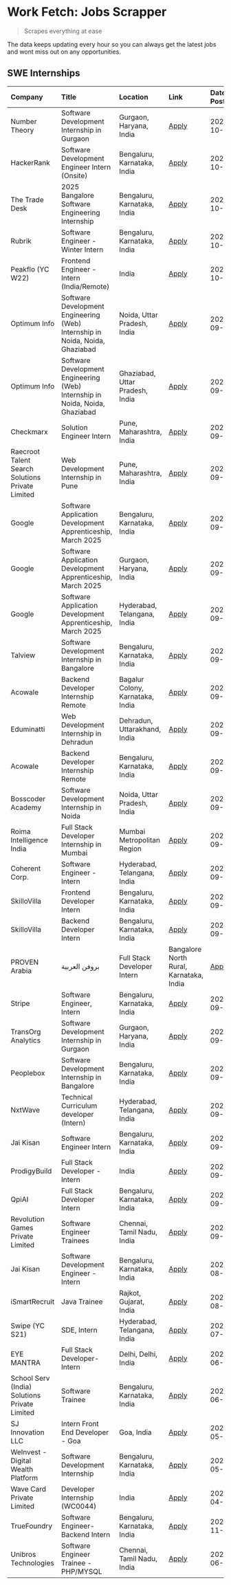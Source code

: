 # Work Fetch: Jobs Scrapper
> Scrapes everything at ease

The data keeps updating every hour so you can always get the latest jobs and wont miss out on any opportunities.

## SWE Internships
<!--START_SECTION:workfetch-->
| Company                                          | Title                                                                        | Location                                | Link                                                                                                                                                                                                                                                                            | Date Posted   |
|:-------------------------------------------------|:-----------------------------------------------------------------------------|:----------------------------------------|:--------------------------------------------------------------------------------------------------------------------------------------------------------------------------------------------------------------------------------------------------------------------------------|:--------------|
| Number Theory                                    | Software Development Internship in Gurgaon                                   | Gurgaon, Haryana, India                 | [Apply](https://in.linkedin.com/jobs/view/software-development-internship-in-gurgaon-at-number-theory-4042414715?position=57&pageNum=0&refId=B6FVTtFtjo2Pk%2BCTQ8EFAQ%3D%3D&trackingId=grJHlbwNwoG43x77D4%2FGVg%3D%3D)                                                          | 2024-10-04    |
| HackerRank                                       | Software Development Engineer Intern (Onsite)                                | Bengaluru, Karnataka, India             | [Apply](https://in.linkedin.com/jobs/view/software-development-engineer-intern-onsite-at-hackerrank-4040131804?position=28&pageNum=0&refId=B6FVTtFtjo2Pk%2BCTQ8EFAQ%3D%3D&trackingId=b03qOMKdlHGvCWDBEqYDbg%3D%3D)                                                              | 2024-10-03    |
| The Trade Desk                                   | 2025 Bangalore Software Engineering Internship                               | Bengaluru, Karnataka, India             | [Apply](https://in.linkedin.com/jobs/view/2025-bangalore-software-engineering-internship-at-the-trade-desk-3987456531?position=14&pageNum=0&refId=B6FVTtFtjo2Pk%2BCTQ8EFAQ%3D%3D&trackingId=9GrrSBf6SRKLKETNCNYAqg%3D%3D)                                                       | 2024-10-02    |
| Rubrik                                           | Software Engineer - Winter Intern                                            | Bengaluru, Karnataka, India             | [Apply](https://in.linkedin.com/jobs/view/software-engineer-winter-intern-at-rubrik-4006567784?position=18&pageNum=0&refId=B6FVTtFtjo2Pk%2BCTQ8EFAQ%3D%3D&trackingId=oCd72Vkl%2FU3p7xbMEf9Ttw%3D%3D)                                                                            | 2024-10-02    |
| Peakflo (YC W22)                                 | Frontend Engineer - Intern (India/Remote)                                    | India                                   | [Apply](https://in.linkedin.com/jobs/view/frontend-engineer-intern-india-remote-at-peakflo-yc-w22-4037729755?position=15&pageNum=0&refId=B6FVTtFtjo2Pk%2BCTQ8EFAQ%3D%3D&trackingId=pUTEDnbfZMhjgSnojQDotw%3D%3D)                                                                | 2024-10-01    |
| Optimum Info                                     | Software Development Engineering (Web) Internship in Noida, Noida, Ghaziabad | Noida, Uttar Pradesh, India             | [Apply](https://in.linkedin.com/jobs/view/software-development-engineering-web-internship-in-noida-noida-ghaziabad-at-optimum-info-4037042231?position=7&pageNum=0&refId=B6FVTtFtjo2Pk%2BCTQ8EFAQ%3D%3D&trackingId=zmPxlC24LRk3fAYmUlKLfg%3D%3D)                                | 2024-09-27    |
| Optimum Info                                     | Software Development Engineering (Web) Internship in Noida, Noida, Ghaziabad | Ghaziabad, Uttar Pradesh, India         | [Apply](https://in.linkedin.com/jobs/view/software-development-engineering-web-internship-in-noida-noida-ghaziabad-at-optimum-info-4037041629?position=8&pageNum=0&refId=B6FVTtFtjo2Pk%2BCTQ8EFAQ%3D%3D&trackingId=%2B2DuVcIqYdqvFQgM%2FOy7%2Fw%3D%3D)                          | 2024-09-27    |
| Checkmarx                                        | Solution Engineer Intern                                                     | Pune, Maharashtra, India                | [Apply](https://in.linkedin.com/jobs/view/solution-engineer-intern-at-checkmarx-4036405936?position=58&pageNum=0&refId=B6FVTtFtjo2Pk%2BCTQ8EFAQ%3D%3D&trackingId=o3popJQY%2FWZDGLdYCuONNw%3D%3D)                                                                                | 2024-09-27    |
| Raecroot Talent Search Solutions Private Limited | Web Development Internship in Pune                                           | Pune, Maharashtra, India                | [Apply](https://in.linkedin.com/jobs/view/web-development-internship-in-pune-at-raecroot-talent-search-solutions-private-limited-4034584677?position=46&pageNum=0&refId=B6FVTtFtjo2Pk%2BCTQ8EFAQ%3D%3D&trackingId=A3QYSUsW1ZvslxmRSeXy5A%3D%3D)                                 | 2024-09-26    |
| Google                                           | Software Application Development Apprenticeship, March 2025                  | Bengaluru, Karnataka, India             | [Apply](https://in.linkedin.com/jobs/view/software-application-development-apprenticeship-march-2025-at-google-4032957527?position=2&pageNum=0&refId=B6FVTtFtjo2Pk%2BCTQ8EFAQ%3D%3D&trackingId=9y7ZuClZ9VT1DpuYizj5xA%3D%3D)                                                    | 2024-09-24    |
| Google                                           | Software Application Development Apprenticeship, March 2025                  | Gurgaon, Haryana, India                 | [Apply](https://in.linkedin.com/jobs/view/software-application-development-apprenticeship-march-2025-at-google-4032958554?position=3&pageNum=0&refId=B6FVTtFtjo2Pk%2BCTQ8EFAQ%3D%3D&trackingId=YPp5IhnLUF6MR3QcEbkVpw%3D%3D)                                                    | 2024-09-24    |
| Google                                           | Software Application Development Apprenticeship, March 2025                  | Hyderabad, Telangana, India             | [Apply](https://in.linkedin.com/jobs/view/software-application-development-apprenticeship-march-2025-at-google-4032957528?position=4&pageNum=0&refId=B6FVTtFtjo2Pk%2BCTQ8EFAQ%3D%3D&trackingId=OBA1omqSWwAlTqblor10Fg%3D%3D)                                                    | 2024-09-24    |
| Talview                                          | Software Development Internship in Bangalore                                 | Bengaluru, Karnataka, India             | [Apply](https://in.linkedin.com/jobs/view/software-development-internship-in-bangalore-at-talview-4033703077?position=11&pageNum=0&refId=B6FVTtFtjo2Pk%2BCTQ8EFAQ%3D%3D&trackingId=5KLsBYessJK2%2BSKw63%2BXiA%3D%3D)                                                            | 2024-09-23    |
| Acowale                                          | Backend Developer Internship Remote                                          | Bagalur Colony, Karnataka, India        | [Apply](https://in.linkedin.com/jobs/view/backend-developer-internship-remote-at-acowale-4030088707?position=17&pageNum=0&refId=B6FVTtFtjo2Pk%2BCTQ8EFAQ%3D%3D&trackingId=B9cpojqAitDAf7p1SvlwGw%3D%3D)                                                                         | 2024-09-21    |
| Eduminatti                                       | Web Development Internship in Dehradun                                       | Dehradun, Uttarakhand, India            | [Apply](https://in.linkedin.com/jobs/view/web-development-internship-in-dehradun-at-eduminatti-4032105381?position=25&pageNum=0&refId=B6FVTtFtjo2Pk%2BCTQ8EFAQ%3D%3D&trackingId=338BXl0YeF05XQCyj83U2g%3D%3D)                                                                   | 2024-09-21    |
| Acowale                                          | Backend Developer Internship Remote                                          | Bengaluru, Karnataka, India             | [Apply](https://in.linkedin.com/jobs/view/backend-developer-internship-remote-at-acowale-4030975489?position=10&pageNum=0&refId=B6FVTtFtjo2Pk%2BCTQ8EFAQ%3D%3D&trackingId=EpwF6xnrT3bOLfJp%2BqyVjw%3D%3D)                                                                       | 2024-09-20    |
| Bosscoder Academy                                | Software Development Internship in Noida                                     | Noida, Uttar Pradesh, India             | [Apply](https://in.linkedin.com/jobs/view/software-development-internship-in-noida-at-bosscoder-academy-4031161323?position=16&pageNum=0&refId=B6FVTtFtjo2Pk%2BCTQ8EFAQ%3D%3D&trackingId=kzE5DCzaUxDiuw%2BeY3ns4g%3D%3D)                                                        | 2024-09-20    |
| Roima Intelligence India                         | Full Stack Developer Internship in Mumbai                                    | Mumbai Metropolitan Region              | [Apply](https://in.linkedin.com/jobs/view/full-stack-developer-internship-in-mumbai-at-roima-intelligence-india-4031159544?position=48&pageNum=0&refId=B6FVTtFtjo2Pk%2BCTQ8EFAQ%3D%3D&trackingId=GFE8i4kdtzRxgsLhUEXKBg%3D%3D)                                                  | 2024-09-20    |
| Coherent Corp.                                   | Software Engineer - Intern                                                   | Hyderabad, Telangana, India             | [Apply](https://in.linkedin.com/jobs/view/software-engineer-intern-at-coherent-corp-4029132427?position=20&pageNum=0&refId=B6FVTtFtjo2Pk%2BCTQ8EFAQ%3D%3D&trackingId=5sxfbHyJYABBh1URHpltEw%3D%3D)                                                                              | 2024-09-18    |
| SkilloVilla                                      | Frontend Developer Intern                                                    | Bengaluru, Karnataka, India             | [Apply](https://in.linkedin.com/jobs/view/frontend-developer-intern-at-skillovilla-4025873510?position=9&pageNum=0&refId=B6FVTtFtjo2Pk%2BCTQ8EFAQ%3D%3D&trackingId=wYr1NY0H1ZSF0%2B7m6dTApg%3D%3D)                                                                              | 2024-09-17    |
| SkilloVilla                                      | Backend Developer Intern                                                     | Bengaluru, Karnataka, India             | [Apply](https://in.linkedin.com/jobs/view/backend-developer-intern-at-skillovilla-4025860894?position=12&pageNum=0&refId=B6FVTtFtjo2Pk%2BCTQ8EFAQ%3D%3D&trackingId=xe1pp9dHXutjC%2F9LqypiFw%3D%3D)                                                                              | 2024-09-17    |
| PROVEN Arabia | بروفن العربية                    | Full Stack Developer Intern                                                  | Bangalore North Rural, Karnataka, India | [Apply](https://in.linkedin.com/jobs/view/full-stack-developer-intern-at-proven-arabia-%D8%A8%D8%B1%D9%88%D9%81%D9%86-%D8%A7%D9%84%D8%B9%D8%B1%D8%A8%D9%8A%D8%A9-4028862862?position=59&pageNum=0&refId=B6FVTtFtjo2Pk%2BCTQ8EFAQ%3D%3D&trackingId=Oh16U1hVIRvCrgWEbnJXQA%3D%3D) | 2024-09-17    |
| Stripe                                           | Software Engineer, Intern                                                    | Bengaluru, Karnataka, India             | [Apply](https://in.linkedin.com/jobs/view/software-engineer-intern-at-stripe-4008214242?position=5&pageNum=0&refId=B6FVTtFtjo2Pk%2BCTQ8EFAQ%3D%3D&trackingId=%2ButPdv6Fb7H4nZLiNRClzw%3D%3D)                                                                                    | 2024-09-13    |
| TransOrg Analytics                               | Software Development Internship in Gurgaon                                   | Gurgaon, Haryana, India                 | [Apply](https://in.linkedin.com/jobs/view/software-development-internship-in-gurgaon-at-transorg-analytics-4024791052?position=52&pageNum=0&refId=B6FVTtFtjo2Pk%2BCTQ8EFAQ%3D%3D&trackingId=h8bwUaKw7qkXYeZjZi0W4w%3D%3D)                                                       | 2024-09-12    |
| Peoplebox                                        | Software Development Internship in Bangalore                                 | Bengaluru, Karnataka, India             | [Apply](https://in.linkedin.com/jobs/view/software-development-internship-in-bangalore-at-peoplebox-4022411601?position=13&pageNum=0&refId=B6FVTtFtjo2Pk%2BCTQ8EFAQ%3D%3D&trackingId=sarN5LRiqmpkV%2Fe3eSyI4w%3D%3D)                                                            | 2024-09-10    |
| NxtWave                                          | Technical Curriculum developer (Intern)                                      | Hyderabad, Telangana, India             | [Apply](https://in.linkedin.com/jobs/view/technical-curriculum-developer-intern-at-nxtwave-4020462207?position=35&pageNum=0&refId=B6FVTtFtjo2Pk%2BCTQ8EFAQ%3D%3D&trackingId=7eL8v%2BTX7UDuF98Ax2hdag%3D%3D)                                                                     | 2024-09-09    |
| Jai Kisan                                        | Software Engineer Intern                                                     | Bengaluru, Karnataka, India             | [Apply](https://in.linkedin.com/jobs/view/software-engineer-intern-at-jai-kisan-4024075360?position=36&pageNum=0&refId=B6FVTtFtjo2Pk%2BCTQ8EFAQ%3D%3D&trackingId=6uqTVSCatswAyzXy3FuEqw%3D%3D)                                                                                  | 2024-09-09    |
| ProdigyBuild                                     | Full Stack Developer - Intern                                                | India                                   | [Apply](https://in.linkedin.com/jobs/view/full-stack-developer-intern-at-prodigybuild-4019591942?position=45&pageNum=0&refId=B6FVTtFtjo2Pk%2BCTQ8EFAQ%3D%3D&trackingId=IwogtttVkNO1Be%2BKVWsPLw%3D%3D)                                                                          | 2024-09-08    |
| QpiAI                                            | Full Stack Developer Intern                                                  | Bengaluru, Karnataka, India             | [Apply](https://in.linkedin.com/jobs/view/full-stack-developer-intern-at-qpiai-4017395346?position=30&pageNum=0&refId=B6FVTtFtjo2Pk%2BCTQ8EFAQ%3D%3D&trackingId=4SRmLtDXK7O3Sq1NmYgEfw%3D%3D)                                                                                   | 2024-09-06    |
| Revolution Games Private Limited                 | Software Engineer Trainees                                                   | Chennai, Tamil Nadu, India              | [Apply](https://in.linkedin.com/jobs/view/software-engineer-trainees-at-revolution-games-private-limited-4015912927?position=27&pageNum=0&refId=B6FVTtFtjo2Pk%2BCTQ8EFAQ%3D%3D&trackingId=UxWwDUKdOd%2BJh%2BCCqvm%2F0A%3D%3D)                                                   | 2024-09-02    |
| Jai Kisan                                        | Software Development Engineer - Intern                                       | Bengaluru, Karnataka, India             | [Apply](https://in.linkedin.com/jobs/view/software-development-engineer-intern-at-jai-kisan-4027288169?position=24&pageNum=0&refId=B6FVTtFtjo2Pk%2BCTQ8EFAQ%3D%3D&trackingId=iW3cK55Fmmc0OCLJP6DTNQ%3D%3D)                                                                      | 2024-08-22    |
| iSmartRecruit                                    | Java Trainee                                                                 | Rajkot, Gujarat, India                  | [Apply](https://in.linkedin.com/jobs/view/java-trainee-at-ismartrecruit-3992301825?position=32&pageNum=0&refId=B6FVTtFtjo2Pk%2BCTQ8EFAQ%3D%3D&trackingId=%2BEFAsgx%2FQzOeCTHLOdmC9w%3D%3D)                                                                                      | 2024-08-06    |
| Swipe (YC S21)                                   | SDE, Intern                                                                  | Hyderabad, Telangana, India             | [Apply](https://in.linkedin.com/jobs/view/sde-intern-at-swipe-yc-s21-3980368092?position=38&pageNum=0&refId=B6FVTtFtjo2Pk%2BCTQ8EFAQ%3D%3D&trackingId=oIgO2%2BXpNJMwnrsbM8cVsA%3D%3D)                                                                                           | 2024-07-22    |
| EYE MANTRA                                       | Full Stack Developer- Intern                                                 | Delhi, Delhi, India                     | [Apply](https://in.linkedin.com/jobs/view/full-stack-developer-intern-at-eye-mantra-3960988037?position=44&pageNum=0&refId=B6FVTtFtjo2Pk%2BCTQ8EFAQ%3D%3D&trackingId=G%2FRxoF0IHOMW8e4%2BP4JEbQ%3D%3D)                                                                          | 2024-06-28    |
| School Serv (India) Solutions Private Limited    | Software Trainee                                                             | Bengaluru, Karnataka, India             | [Apply](https://in.linkedin.com/jobs/view/software-trainee-at-school-serv-india-solutions-private-limited-3953917603?position=42&pageNum=0&refId=B6FVTtFtjo2Pk%2BCTQ8EFAQ%3D%3D&trackingId=%2ByPxEKkHXl4AIiyjlJDR%2BQ%3D%3D)                                                    | 2024-06-19    |
| SJ Innovation LLC                                | Intern Front End Developer - Goa                                             | Goa, India                              | [Apply](https://in.linkedin.com/jobs/view/intern-front-end-developer-goa-at-sj-innovation-llc-3931678611?position=21&pageNum=0&refId=B6FVTtFtjo2Pk%2BCTQ8EFAQ%3D%3D&trackingId=s%2FGqO4tAyRhQ6KoJe67uCg%3D%3D)                                                                  | 2024-05-24    |
| WeInvest - Digital Wealth Platform               | Software Development Internship                                              | Bengaluru, Karnataka, India             | [Apply](https://in.linkedin.com/jobs/view/software-development-internship-at-weinvest-digital-wealth-platform-3912867225?position=6&pageNum=0&refId=B6FVTtFtjo2Pk%2BCTQ8EFAQ%3D%3D&trackingId=MOenzfQuCpJ3HuhvNLdsFg%3D%3D)                                                     | 2024-05-01    |
| Wave Card Private Limited                        | Developer Internship (WC0044)                                                | India                                   | [Apply](https://in.linkedin.com/jobs/view/developer-internship-wc0044-at-wave-card-private-limited-3900079966?position=43&pageNum=0&refId=B6FVTtFtjo2Pk%2BCTQ8EFAQ%3D%3D&trackingId=w67%2Bz5sAgMi%2BGZ5bZ2jrxQ%3D%3D)                                                           | 2024-04-15    |
| TrueFoundry                                      | Software Engineer-Backend Intern                                             | Bengaluru, Karnataka, India             | [Apply](https://in.linkedin.com/jobs/view/software-engineer-backend-intern-at-truefoundry-3779508170?position=41&pageNum=0&refId=B6FVTtFtjo2Pk%2BCTQ8EFAQ%3D%3D&trackingId=x8mvh4UfziPiXfiCHZeZLQ%3D%3D)                                                                        | 2023-11-10    |
| Unibros Technologies                             | Software Engineer Trainee - PHP/MYSQL                                        | Chennai, Tamil Nadu, India              | [Apply](https://in.linkedin.com/jobs/view/software-engineer-trainee-php-mysql-at-unibros-technologies-3656599241?position=37&pageNum=0&refId=B6FVTtFtjo2Pk%2BCTQ8EFAQ%3D%3D&trackingId=kyps6XdGmQ%2BKlEgol%2F6VBQ%3D%3D)                                                        | 2023-06-12    |
<!--END_SECTION:workfetch-->
